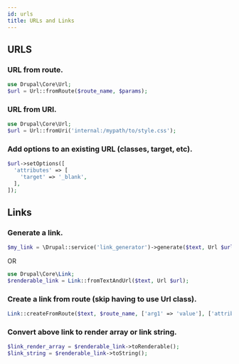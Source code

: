 ```yaml
---
id: urls
title: URLs and Links
---
```


## URLS
### URL from route.
``` php
use Drupal\Core\Url;
$url = Url::fromRoute($route_name, $params);
```

### URL from URI.
``` php
use Drupal\Core\Url;
$url = Url::fromUri('internal:/mypath/to/style.css');
```

### Add options to an existing URL (classes, target, etc).
``` php
$url->setOptions([
  'attributes' => [
    'target' => '_blank',
  ],
]);
```

## Links
### Generate a link.
``` php
$my_link = \Drupal::service('link_generator')->generate($text, Url $url);
```
OR
``` php
use Drupal\Core\Link;
$renderable_link = Link::fromTextAndUrl($text, Url $url);
```

### Create a link from route (skip having to use Url class).
``` php
Link::createFromRoute($text, $route_name, ['arg1' => 'value'], ['attributes' => ['class' => 'use-ajax']]);
```

### Convert above link to render array or link string.
``` php
$link_render_array = $renderable_link->toRenderable();
$link_string = $renderable_link->toString();
```
